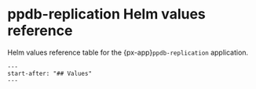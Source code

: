 ```{px-app-values} ppdb-replication
```

# ppdb-replication Helm values reference

Helm values reference table for the {px-app}`ppdb-replication` application.

```{include} ../../../applications/ppdb-replication/README.md
---
start-after: "## Values"
---
```